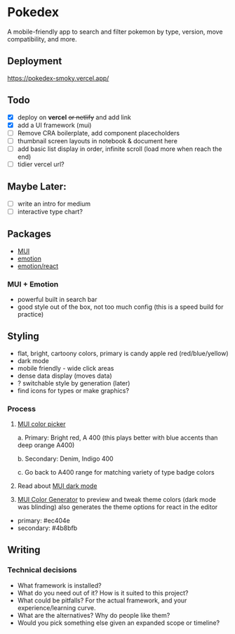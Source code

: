 # Pokedex

A mobile-friendly app to search and filter pokemon by type, version, move compatibility, and more.

## Deployment

https://pokedex-smoky.vercel.app/

## Todo

- [x] deploy on **vercel** ~~or netlify~~ and add link
- [x] add a UI framework (mui)
- [ ] Remove CRA boilerplate, add component placecholders
- [ ] thumbnail screen layouts in notebook & document here
- [ ] add basic list display in order, infinite scroll (load more when reach the end)
- [ ] tidier vercel url?

## Maybe Later:

- [ ] write an intro for medium
- [ ] interactive type chart?

## Packages

- [MUI](https://mui.com/)
- [emotion](https://emotion.sh/docs/introduction)
- [emotion/react](https://emotion.sh/docs/@emotion/react)

### MUI + Emotion

- powerful built in search bar
- good style out of the box, not too much config (this is a speed build for practice)

## Styling

- flat, bright, cartoony colors, primary is candy apple red (red/blue/yellow)
- dark mode
- mobile friendly - wide click areas
- dense data display (moves data)
- ? switchable style by generation (later)
- find icons for types or make graphics?

### Process

1. [MUI color picker](https://material.io/resources/color/#!/?view.left=0&view.right=0)

   a. Primary: Bright red, A 400 (this plays better with blue accents than deep orange A400)

   b. Secondary: Denim, Indigo 400

   c. Go back to A400 range for matching variety of type badge colors

2. Read about [MUI dark mode](https://mui.com/material-ui/customization/dark-mode/)
3. [MUI Color Generator](https://bareynol.github.io/mui-theme-creator/) to preview and tweak theme colors (dark mode was blinding) also generates the theme options for react in the editor

- primary: #ec404e
- secondary: #4b8bfb

## Writing

### Technical decisions

- What framework is installed?
- What do you need out of it? How is it suited to this project?
- What could be pitfalls? For the actual framework, and your experience/learning curve.
- What are the alternatives? Why do people like them?
- Would you pick something else given an expanded scope or timeline?
